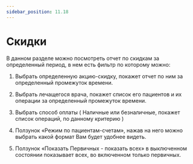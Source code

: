 ```yaml
---
sidebar_position: 11.18
---
```


# Скидки

<!-- ![Модуль "reports_1"](assets/reports/1.png) -->

В данном разделе можно посмотреть отчет по скидкам за определенный период, в нем есть фильтр по которому можно:

1)	Выбрать определенную акцию-скидку, покажет отчет по ним за определенный промежуток времени. 

<!-- ![Модуль "reports_1"](assets/reports/1.png) -->

2)	Выбрать лечащегося врача, покажет список его пациентов и их операции за определенный промежуток времени.  

<!-- ![Модуль "reports_1"](assets/reports/1.png) -->

3)	Выбрать способ оплаты ( Наличные или безналичные, покажет список операций, по данному критерию ) 

<!-- ![Модуль "reports_1"](assets/reports/1.png) -->

4)	Ползунок «Режим по пациентам-счетам», нажав на него можно выбрать какой формат Вам будет удобнее видеть.

<!-- ![Модуль "reports_1"](assets/reports/1.png) -->
 
5)	Ползунок «Показать Первичных - показать всех» в выключенном состоянии показывает всех, во включенном только первичных.

<!-- ![Модуль "reports_1"](assets/reports/1.png) -->

